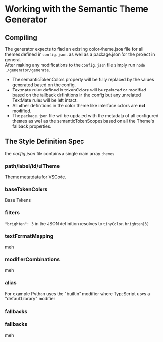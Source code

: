 # Working with the Semantic Theme Generator

## Compiling
The generator expects to find an existing color-theme.json file for all themes defined in `config.json`. as well as a package.json for the project in general.  
After making any modifications to the `config.json` file simply run `node ./generator/generate`.

* The semanticTokenColors property will be fully replaced by the values generated based on the config.  
* Textmate rules defined in tokenColors will be rpelaced or modified based on the fallback definitions in the config but any unrelated TextMate rules will be left intact.  
* All other definitions in the color theme like interface colors are **not** modified.
* The `package.json` file will be updated with the metadata of all configured themes as well as the semanticTokenScopes based on all the Theme's fallback properties.

## The Style Definition Spec

the *config.json* file contains a single main array `themes`

### **path/label/id/uiTheme**  
Theme metatdata for VSCode.
### **baseTokenColors**  
Base Tokens
### **filters**  

`"brighten": 3` in the JSON definition resolves to `tinyColor.brighten(3)`

### **textFormatMapping**
meh
### **modifierCombinations**
meh
### **alias**
For example Python uses the "builtin" modifier where TypeScript uses a "defaultLibrary" modifier

### **fallbacks**


### **fallbacks**
meh
